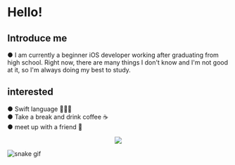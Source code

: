 # Hello! 

## Introduce me
  ● I am currently a beginner iOS developer working after graduating from high school. Right now, there are many things I don't know and I'm not good at it, so I'm always doing my best to study.

## interested
  ● Swift language 👩🏻‍💻<br/>
  ● Take a break and drink coffee ☕️<br/>
  ● meet up with a friend 🥰<br/>
  
<div align=center>
  <a href="https://hits.seeyoufarm.com"><img src="https://hits.seeyoufarm.com/api/count/incr/badge.svg?url=https%3A%2F%2Fgithub.com%2Fyuminc03&count_bg=%23A95BFF&title_bg=%23646464&icon=swift.svg&icon_color=%23FFFFFF&title=hits&edge_flat=false"/></a>
</div>

![snake gif](https://github.com/yuminc03/yuminc03/blob/output/github-contribution-grid-snake.gif)
